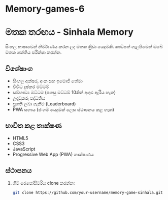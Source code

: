 # Memory-games-6
# මතක තරඟය - Sinhala Memory 

සිංහල භාෂාවෙන් නිර්මාණය කරන ලද මතක ක්‍රීඩා යෙදුමකි. කාඩ්පත් ගැලපීමෙන් ඔබේ මතක ශක්තිය පරීක්ෂා කරන්න.

## විශේෂාංග

- සිංහල අක්ෂර, අංක සහ ඉමොජි තේමා
- විවිධ දුෂ්කර මට්ටම්
- සම්භාව්‍ය මට්ටම (පහසු මට්ටම් 10කින් අගුළු ඇරිය හැක)
- උදවුකරු පද්ධතිය
- ප්‍රගති ලබා ගැනීම (Leaderboard)
- PWA සහාය (ජංගම යෙදුමක් ලෙස ස්ථාපනය කළ හැක)

## භාවිත කළ තාක්ෂණ

- HTML5
- CSS3
- JavaScript
- Progressive Web App (PWA) තාක්ෂණය

## ස්ථාපනය

1. ගිට් රෙපෝසිටරිය clone කරන්න:
   ```bash
   git clone https://github.com/your-username/memory-game-sinhala.git
